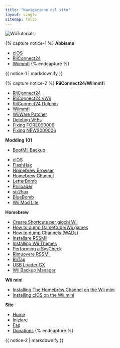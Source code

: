```yaml
---
title: "Navigazione del sito"
layout: single
sitemap: falso
---
```


![WiiTutorials](/images/WiiTutorials.jpg)

{% capture notice-1 %}
**Abbiamo**

+ [cIOS](cios)
+ [RiiConnect24](riiConnect24)
+ [Wiimmfi](wiimmfi)
{% endcapture %}
<div class="notice--info">{{ notice-1 | markdownify }}</div>

{% capture notice-2 %}
**RiiConnect24/Wiimmfi**
+ [RiiConnect24](riiConnect24)
+ [RiiConnect24 vWii](riiconnect24-vwii)
+ [RiiConnect24 Dolphin](riiconnect24-dolphin)
+ [Wiimmfi](wiimmfi)
+ [WiiWare Patcher](wiiwarepatcher)
+ [Deleting VFFs](deleting-vffs)
+ [Fixing FORE000006](riiconnect24-batteryfix)
+ [Fixing NEWS000006](news000006)

**Modding 101**
* [BootMii Backup](bootmii)
+ [cIOS](cios)
+ [FlashHax](flashhax)
+ [Homebrew Browser](hbb)
+ [Homebrew Channel](hbc)
+ [LetterBomb](letterbomb)
+ [Priiloader](priiloader)
+ [str2hax](str2hax)
+ [BlueBomb](bluebomb)
+ [Wii Mod Lite](wiimodlite)

**Homebrew**
+ [Creare Shortcuts per giochi Wii](wiigsc)
+ [How to dump GameCube/Wii games](dump-games)
+ [How to dump Channels (WADs)](dump-wads)
+ [Installare RSSMii](rssmii)
+ [Installing Wii Themes](themes)
+ [Performing a SysCheck](syscheck)
+ [Rimuovere RSSMii](rssmii-remove)
+ [RiiTag](riitag)
+ [USB Loader GX](usbloadergx)
+ [Wii Backup Manager](wiibackupmanager)

**Wii mini**
+ [Installing The Homebrew Channel on the Wii mini](hbc-mini)
+ [Installing cIOS on the Wii mini](cios-mini)


**Site**
+ [Home](/)
+ [Iniziare](iniziare)
+ [Faq](faq)
+ [Donations](donations)
{% endcapture %}
<div class="notice--primary">{{ notice-2 | markdownify }}</div>
